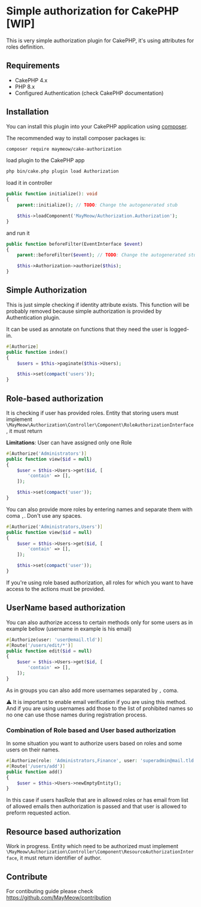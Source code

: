 # Simple authorization for CakePHP [WIP]

This is very simple authorization plugin for CakePHP, it's using attributes for roles definition.

## Requirements

- CakePHP 4.x
- PHP 8.x
- Configured Authentication (check CakePHP documentation)

## Installation

You can install this plugin into your CakePHP application using [composer](https://getcomposer.org).

The recommended way to install composer packages is:

```bash
composer require maymeow/cake-authorization
```

load plugin to the CakePHP app

```bash
php bin/cake.php plugin load Authorization
```

load it in controller

```php
public function initialize(): void
{
    parent::initialize(); // TODO: Change the autogenerated stub

    $this->loadComponent('MayMeow/Authorization.Authorization');
}
```

and run it

```php
public function beforeFilter(EventInterface $event)
{
    parent::beforeFilter($event); // TODO: Change the autogenerated stub

    $this->Authorization->authorize($this);
}
```

## Simple Authorization

This is just simple checking if identity attribute exists. This function will be probably removed because simple authorization is provided by Authentication plugin.

It can be used as annotate on functions that they need the user is logged-in.

```php
#[Authorize]
public function index()
{
    $users = $this->paginate($this->Users);

    $this->set(compact('users'));
}
```

## Role-based authorization

It is checking if user has provided roles. Entity that storing users must implement
`\MayMeow\Authorization\Controller\Component\RoleAuthorizationInterface`, it must return

**Limitations**: User can have assigned only one Role

```php
#[Authorize('Administrators')]
public function view($id = null)
{
    $user = $this->Users->get($id, [
        'contain' => [],
    ]);

    $this->set(compact('user'));
}
```

You can also provide more roles by entering names and separate them with coma `,`. Don't use any spaces.

```php
#[Authorize('Administrators,Users')]
public function view($id = null)
{
    $user = $this->Users->get($id, [
        'contain' => [],
    ]);

    $this->set(compact('user'));
}
```

If you're using role based authorization, all roles for which you want to have access to the actions must be provided.

## UserName based authorization

You can also authorize access to certain methods only for some users as in example bellow (username in example is
his email)

```php
#[Authorize(user: 'user@email.tld')]
#[Route('/users/edit/*')]
public function edit($id = null)
{
    $user = $this->Users->get($id, [
        'contain' => [],
    ]);
}
```

As in groups you can also add more usernames separated by `,` coma.

:warning: It is important to enable email verification if you are using this method. And if you are using usernames add those
to the list of prohibited names so no one can use those names during registration process.

### Combination of Role based and User based authorization

In some situation you want to authorize users based on roles and some users on their names.

```php
#[Authorize(role: 'Administrators,Finance', user: 'superadmin@mail.tld')]
#[Route('/users/add')]
public function add()
{
    $user = $this->Users->newEmptyEntity();
}
```

In this case if users hasRole that are in allowed roles or has email from list of allowed emails then
authorization is passed and that user is allowed to preform requested action.

## Resource based authorization

Work in progress. Entity which need to be authorized must implement
`\MayMeow\Authorization\Controller\Component\ResourceAuthorizationInterface`, it must return identifier of author.

## Contribute

For contibuting guide please check https://github.com/MayMeow/contribution
